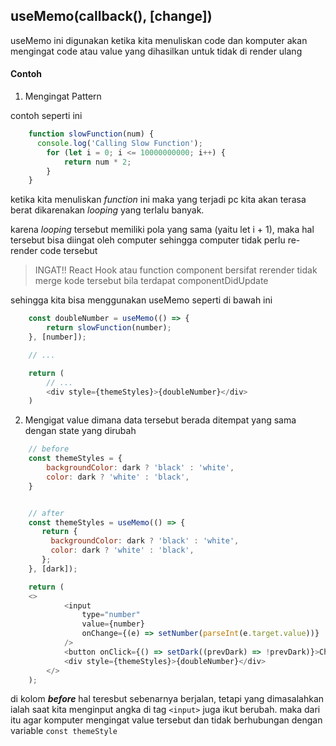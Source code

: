 ## useMemo(callback(), [change])

useMemo ini digunakan ketika kita menuliskan code dan komputer akan mengingat code atau value yang dihasilkan untuk tidak di render ulang

#### Contoh

1. Mengingat Pattern
   
contoh seperti ini 
``` javascript
    function slowFunction(num) {
      console.log('Calling Slow Function');
        for (let i = 0; i <= 10000000000; i++) {
            return num * 2;
        }
    }
```

ketika kita menuliskan *function* ini maka yang terjadi pc kita akan terasa berat dikarenakan *looping* yang terlalu banyak. 

karena *looping* tersebut memiliki pola yang sama (yaitu let i + 1), maka hal tersebut bisa diingat oleh computer sehingga computer tidak perlu re-render code tersebut

> INGAT!! React Hook atau function component bersifat rerender tidak merge kode tersebut bila terdapat componentDidUpdate

sehingga kita bisa menggunakan useMemo seperti di bawah ini

``` javascript
    const doubleNumber = useMemo(() => {
        return slowFunction(number);
    }, [number]);

    // ...

    return (
        // ...
        <div style={themeStyles}>{doubleNumber}</div>
    )
```

2. Mengigat value dimana data tersebut berada ditempat yang sama dengan state yang dirubah
   
``` javascript
    // before
    const themeStyles = {
        backgroundColor: dark ? 'black' : 'white',
        color: dark ? 'white' : 'black',
    }


    // after
    const themeStyles = useMemo(() => {
       return {
         backgroundColor: dark ? 'black' : 'white',
         color: dark ? 'white' : 'black',
       };
    }, [dark]);

    return (
    <>
            <input
                type="number"
                value={number}
                onChange={(e) => setNumber(parseInt(e.target.value))}
            />
            <button onClick={() => setDark((prevDark) => !prevDark)}>Change Theme</button>
            <div style={themeStyles}>{doubleNumber}</div>
        </>
    );
```

di kolom ***before*** hal teresbut sebenarnya berjalan, tetapi yang dimasalahkan ialah saat kita menginput angka di tag `<input>` juga ikut berubah. maka dari itu agar komputer mengingat value tersebut dan tidak berhubungan dengan variable `const themeStyle`  

